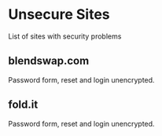 # Unsecure Sites
List of sites with security problems
## blendswap.com 
Password form, reset and login unencrypted.

## fold.it
Password form, reset and login unencrypted.

